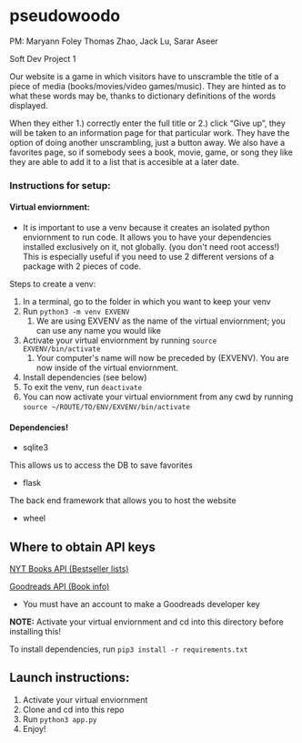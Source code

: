 # pseudowoodo
PM: Maryann Foley
Thomas Zhao, Jack Lu, Sarar Aseer

Soft Dev Project 1


Our website is a game in which visitors have to unscramble the title of a piece of media (books/movies/video games/music). They are hinted as to what these words may be, thanks to dictionary definitions of the words displayed. 

When they either 1.) correctly enter the full title or 2.) click “Give up”, they will be taken to an information page for that particular work. They have the option of doing another unscrambling, just a button away.  We also have a favorites page, so if somebody sees a book, movie, game, or song they like they are able to add it to a list that is accesible at a later date.

### Instructions for setup:

#### Virtual enviornment:
- It is important to use a venv because it creates an isolated python enviornment to run code.  It allows you to 
have your dependencies installed exclusively on it, not globally. (you don't need root access!)  This is especially useful if you need to use 2 different versions of a package with 2 pieces of code.

Steps to create a venv:
1. In a terminal, go to the folder in which you want to keep your venv
2. Run `python3 -m venv EXVENV`
   1. We are using EXVENV as the name of the virtual enviornment; you can use any name you would like
3. Activate your virtual enviornment by running `source EXVENV/bin/activate`
   1. Your computer's name will now be preceded by (EXVENV).  You are now inside of the virtual enviornment. 
4. Install dependencies (see below)
5. To exit the venv, run `deactivate`
6. You can now activate your virtual enviornment from any cwd by running `source ~/ROUTE/TO/ENV/EXVENV/bin/activate`


#### Dependencies!
- sqlite3

This allows us to access the DB to save favorites
- flask

The back end framework that allows you to host the website
- wheel

## Where to obtain API keys
[NYT Books API (Bestseller lists)](http://developer.nytimes.com/signup)

[Goodreads API (Book info)](https://www.goodreads.com/api/keys)
- You must have an account to make a Goodreads developer key


__NOTE:__ Activate your virtual enviornment and cd into this directory before installing this!

To install dependencies, run `pip3 install -r requirements.txt`

## Launch instructions:
1. Activate your virtual enviornment
2. Clone and cd into this repo
3. Run `python3 app.py`
4. Enjoy!
